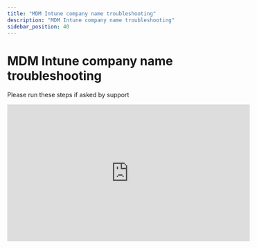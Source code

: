 ```yaml
---
title: "MDM Intune company name troubleshooting"
description: "MDM Intune company name troubleshooting"
sidebar_position: 40
---
```


# MDM Intune company name troubleshooting

Please run these steps if asked by support

<iframe width="560" height="315" src="https://www.youtube.com/embed/ohLNGENz_9o" title="MDM INTUNE COMPANY NAME TROULBESHOOTING" frameborder="0" allow="accelerometer; autoplay; clipboard-write; encrypted-media; gyroscope; picture-in-picture; web-share" allowfullscreen="1"></iframe>
